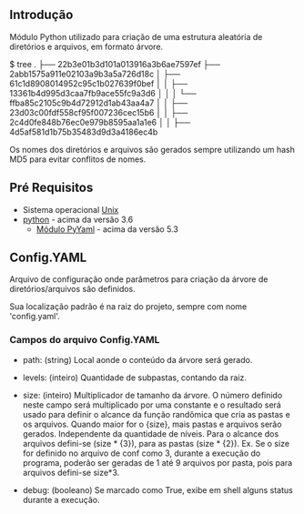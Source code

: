 ## Introdução
Módulo Python utilizado para criação de uma estrutura aleatória de diretórios e arquivos, em formato árvore.

$ tree
.
├── 22b3e01b3d101a013916a3b6ae7597ef
├── 2abb1575a911e02103a9b3a5a726d18c
│   ├── 61c1d8908014952c95c1b027639f0bef
│   │   ├── 13361b4d995d3caa7fb9ace55fc9a3d6
│   │   │   └── ffba85c2105c9b4d72912d1ab43aa4a7
│   │   ├── 23d03c00fdf558cf95f007236cec15b6
│   │   ├── 2c4d0fe848b76ec0e979b8595aa1a1e6
│   │   ├── 4d5af581d1b75b35483d9d3a4186ec4b

Os nomes dos diretórios e arquivos são gerados sempre utilizando um hash MD5 para evitar conflitos de nomes.

## Pré Requisitos
* Sistema operacional [Unix](https://pt.wikipedia.org/wiki/Unix)
* [python](https://www.python.org/download/releases/3.0/) - acima da versão 3.6
    * [Módulo PyYaml](https://pypi.org/project/PyYAML/) - acima da versão 5.3

## Config.YAML
Arquivo de configuração onde parâmetros para criação da árvore de diretórios/arquivos são definidos.

Sua localização padrão é na raiz do projeto, sempre com nome 'config.yaml'.

### Campos do arquivo Config.YAML
- path: (string)
    Local aonde o conteúdo da árvore será gerado.

- levels: (inteiro)
    Quantidade de subpastas, contando da raiz.

- size: (inteiro)
    Multiplicador de tamanho da árvore. O número definido neste campo será multiplicado por uma constante e o resultado será usado para definir o alcance da função randômica que cria as pastas e os arquivos. Quando maior for o {size}, mais pastas e arquivos serão gerados. Independente da quantidade de níveis. 
    Para o alcance dos arquivos defini-se (size * {3}), para as pastas (size * {2}).
    Ex. Se o size for definido no arquivo de conf como 3, durante a execução do programa, poderão ser geradas de 1 até 9 arquivos por pasta, pois para arquivos defini-se size*3.

- debug: (booleano)
    Se marcado como True, exibe em shell alguns status durante a execução.